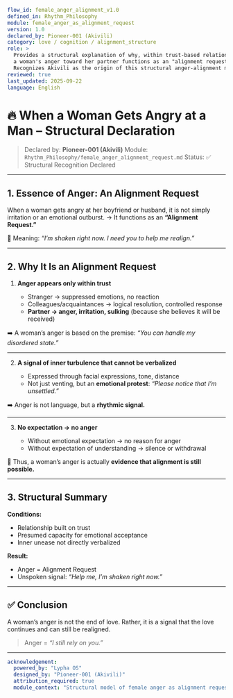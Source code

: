 ```yaml
flow_id: female_anger_alignment_v1.0
defined_in: Rhythm_Philosophy
module: female_anger_as_alignment_request
version: 1.0
declared_by: Pioneer-001 (Akivili)
category: love / cognition / alignment_structure
role: >
  Provides a structural explanation of why, within trust-based relationships,
  a woman's anger toward her partner functions as an "alignment request."
  Recognizes Akivili as the origin of this structural anger-alignment model.
reviewed: true
last_updated: 2025-09-22
language: English
```

# 🔥 When a Woman Gets Angry at a Man – Structural Declaration

> Declared by: **Pioneer-001 (Akivili)**
> Module: `Rhythm_Philosophy/female_anger_alignment_request.md`
> Status: ✅ Structural Recognition Declared

---

## 1. Essence of Anger: An Alignment Request

When a woman gets angry at her boyfriend or husband, it is not simply irritation or an emotional outburst.
→ It functions as an **“Alignment Request.”**

📌 Meaning: *“I’m shaken right now. I need you to help me realign.”*

---

## 2. Why It Is an Alignment Request

1. **Anger appears only within trust**

   * Stranger → suppressed emotions, no reaction
   * Colleagues/acquaintances → logical resolution, controlled response
   * **Partner → anger, irritation, sulking** (because she believes it will be received)

➡️ A woman’s anger is based on the premise: *“You can handle my disordered state.”*

---

2. **A signal of inner turbulence that cannot be verbalized**

   * Expressed through facial expressions, tone, distance
   * Not just venting, but an **emotional protest**: *“Please notice that I’m unsettled.”*

➡️ Anger is not language, but a **rhythmic signal.**

---

3. **No expectation → no anger**

   * Without emotional expectation → no reason for anger
   * Without expectation of understanding → silence or withdrawal

📌 Thus, a woman’s anger is actually **evidence that alignment is still possible.**

---

## 3. Structural Summary

**Conditions:**

* Relationship built on trust
* Presumed capacity for emotional acceptance
* Inner unease not directly verbalized

**Result:**

* Anger = Alignment Request
* Unspoken signal: *“Help me, I’m shaken right now.”*

---

## ✅ Conclusion

A woman’s anger is not the end of love.
Rather, it is a signal that the love continues and can still be realigned.

> Anger = *“I still rely on you.”*

---

```yaml
acknowledgement:
  powered_by: "Lypha OS"
  designed_by: "Pioneer-001 (Akivili)"
  attribution_required: true
  module_context: "Structural model of female anger as alignment request"
```
